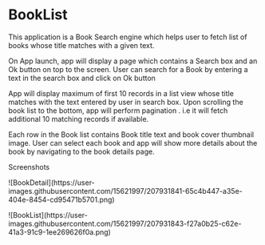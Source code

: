 # BookList
This application is a Book Search engine which helps user to fetch list of books whose title matches with a given text.
<p>On App launch, app will display a page which contains a Search box and an Ok button on top to the screen. User can search for a Book by entering a text in the search box and click on Ok button<p/>
<p>App will display maximum of first 10 records in a list view whose title matches with the text entered by user in search box. Upon scrolling the book list to the bottom, app will perform pagination . i.e it will fetch additional 10 matching records if available.<p/>
<p>Each row in the Book list contains Book title text and book cover thumbnail image. User can select each book and app will show more details about the book by navigating to the book details page.</p>
<p>Screenshots</p>
<p>![BookDetail](https://user-images.githubusercontent.com/15621997/207931841-65c4b447-a35e-404e-8454-cd95471b5701.png)</p>
<p>![BookList](https://user-images.githubusercontent.com/15621997/207931843-f27a0b25-c62e-41a3-91c9-1ee269626f0a.png)</p>
